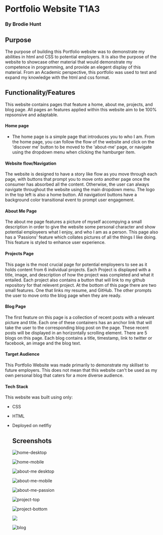 

# Portfolio Website T1A3

### By Brodie Hunt

## Purpose

The purpose of building this Portfolio website was to demonstrate my abilities in html and CSS to potential employers. It is also the purpose of the website to showcase other material that would demonstrate my competence in programming, and provide an elegent display of this material. From an Academic perspective, this portfolio was used to test and expand my knowledge with the html and css format.

## Functionality/Features

   This website contains pages that feature a home, about me, projects, and blog page. All pages an features applied within this website aim to be 100% repsonsive and adaptable. 

#### Home page

- The home page is a simple page that introduces you to who I am. From the home page, you can follow the flow of the website and click on the 'discover me' button to be moved to the 'about-me' page, or navigate using the dropdown menu when clicking the hamburger item. 

#### Website flow/Navigation

The website is designed to have a story like flow as you move through each page, with buttons that prompt you to move onto another page once the consumer has absorbed all the content. Otherwise, the user can always navigate throughout the website using the main dropdown menu. The logo in the top left is also a home button. All navigationl buttons have a background color transitional event to prompt user engagement. 

#### About Me Page

The about me page features a picture of myself accompying a small description in order to give the website some personal character and show potential employeers what I enjoy, and who I am as a person. This page also has a 'Passions' feature which collates pictures of all the things I like doing. This feature is styled to enhance user experience. 

#### Projects Page

This page is the most crucial page for potential employeers to see as it holds content from 6 individual projects. Each Project is displayed with a title, image, and description of how the project was completed and what it entailed. Each project also contains a button that will link to my github repository for that relevent project. At the bottom of this page there are two small features. One that links my resume, and GitHub. The other prompts the user to move onto the blog page when they are ready. 

#### Blog Page

The first feature on this page is a collection of recent posts with a relevant picture and title. Each one of these containers has an anchor link that will take the user to the corresponding blog post on the page. These recent posts will be displayed in an horizontally scrolling element. There are 5 blogs on this page. Each blog contains a title, timestamp, link to twitter or facebook, an image and the blog text. 

#### Target Audience

This Portfolio Website was made primarily to demonstrate my skillset to future employers. This does not mean that this website can't be used as my own personal blog that caters for a more diverse audience. 

#### Tech Stack

This website was built using only:

- CSS 

- HTML

- Deployed on netlfiy

  

  ## Screenshots

  ![home-desktop](https://github.com/brodiehunt/portfolio_assignment/blob/master/docs/Screenshots/home/home-desktop.png)

  ![home-mobile](https://github.com/brodiehunt/portfolio_assignment/blob/master/docs/Screenshots/home/home-mobile.png)

  ![about-me desktop](https://github.com/brodiehunt/portfolio_assignment/blob/master/docs/Screenshots/about-me/about-me-desktop.png)

  ![about-me-mobile](https://github.com/brodiehunt/portfolio_assignment/blob/master/docs/Screenshots/about-me/about-me-mobile.png)

  ![about-me-passion ](https://github.com/brodiehunt/portfolio_assignment/blob/master/docs/Screenshots/about-me/mobile-passions.png)

  ![project-top](https://github.com/brodiehunt/portfolio_assignment/blob/master/docs/Screenshots/projects/project-top.png)

  ![project-bottom](https://github.com/brodiehunt/portfolio_assignment/blob/master/docs/Screenshots/projects/project-bottom.png)

  ![](https://github.com/brodiehunt/portfolio_assignment/blob/master/docs/Screenshots/blog/my%20blog-%20top.png)

  ![blog](https://github.com/brodiehunt/portfolio_assignment/blob/master/docs/Screenshots/blog/my-blog-post.png)

  

